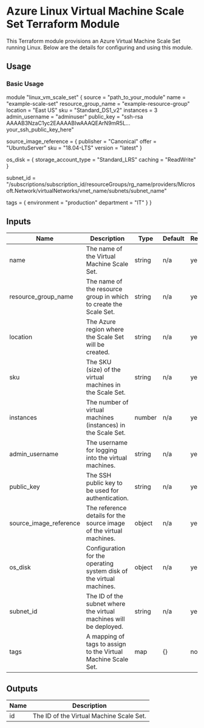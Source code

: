 # Azure Linux Virtual Machine Scale Set Terraform Module

This Terraform module provisions an Azure Virtual Machine Scale Set running Linux. Below are the details for configuring and using this module.
## Usage

### Basic Usage
module "linux_vm_scale_set" {
  source                = "path_to_your_module"
  name                  = "example-scale-set"
  resource_group_name   = "example-resource-group"
  location              = "East US"
  sku                   = "Standard_DS1_v2"
  instances             = 3
  admin_username        = "adminuser"
  public_key            = "ssh-rsa AAAAB3NzaC1yc2EAAAABIwAAAQEArN9mR5L... your_ssh_public_key_here"
  
  source_image_reference = {
    publisher = "Canonical"
    offer     = "UbuntuServer"
    sku       = "18.04-LTS"
    version   = "latest"
  }

  os_disk = {
    storage_account_type = "Standard_LRS"
    caching              = "ReadWrite"
  }

  subnet_id = "/subscriptions/subscription_id/resourceGroups/rg_name/providers/Microsoft.Network/virtualNetworks/vnet_name/subnets/subnet_name"

  tags = {
    environment = "production"
    department  = "IT"
  }
}


## Inputs

| Name                      | Description                                                        | Type    | Default | Required |
|---------------------------|--------------------------------------------------------------------|---------|---------|----------|
| name                      | The name of the Virtual Machine Scale Set.                          | string  | n/a     | yes      |
| resource_group_name       | The name of the resource group in which to create the Scale Set.    | string  | n/a     | yes      |
| location                  | The Azure region where the Scale Set will be created.               | string  | n/a     | yes      |
| sku                       | The SKU (size) of the virtual machines in the Scale Set.            | string  | n/a     | yes      |
| instances                 | The number of virtual machines (instances) in the Scale Set.        | number  | n/a     | yes      |
| admin_username            | The username for logging into the virtual machines.                 | string  | n/a     | yes      |
| public_key                | The SSH public key to be used for authentication.                   | string  | n/a     | yes      |
| source_image_reference    | The reference details for the source image of the virtual machines. | object  | n/a     | yes      |
| os_disk                   | Configuration for the operating system disk of the virtual machines.| object  | n/a     | yes      |
| subnet_id                 | The ID of the subnet where the virtual machines will be deployed.   | string  | n/a     | yes      |
| tags                      | A mapping of tags to assign to the Virtual Machine Scale Set.       | map     | {}      | no       |

## Outputs

| Name | Description                                      |
|------|--------------------------------------------------|
| id   | The ID of the Virtual Machine Scale Set.         |
